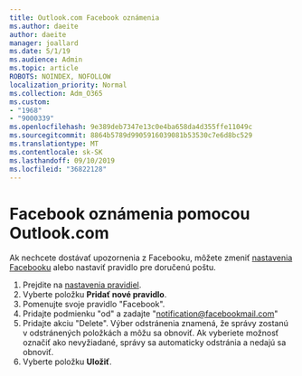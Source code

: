 ```yaml
---
title: Outlook.com Facebook oznámenia
ms.author: daeite
author: daeite
manager: joallard
ms.date: 5/1/19
ms.audience: Admin
ms.topic: article
ROBOTS: NOINDEX, NOFOLLOW
localization_priority: Normal
ms.collection: Adm_O365
ms.custom:
- "1968"
- "9000339"
ms.openlocfilehash: 9e389deb7347e13c0e4ba658da4d355ffe11049c
ms.sourcegitcommit: 8864b5789d9905916039081b53530c7e6d8bc529
ms.translationtype: MT
ms.contentlocale: sk-SK
ms.lasthandoff: 09/10/2019
ms.locfileid: "36822128"
---
```

# <a name="facebook-notifications-using-outlookcom"></a>Facebook oznámenia pomocou Outlook.com

Ak nechcete dostávať upozornenia z Facebooku, môžete zmeniť [nastavenia Facebooku](https://aka.ms/facebook-notifications-settings) alebo nastaviť pravidlo pre doručenú poštu.

1. Prejdite na [nastavenia pravidiel](https://outlook.live.com/mail/options/mail/rules/inboxRules).
1. Vyberte položku **Pridať nové pravidlo**.
1. Pomenujte svoje pravidlo "Facebook".
1. Pridajte podmienku "od" a zadajte "notification@facebookmail.com"
1. Pridajte akciu "Delete". Výber odstránenia znamená, že správy zostanú v odstránených položkách a môžu sa obnoviť. Ak vyberiete možnosť označiť ako nevyžiadané, správy sa automaticky odstránia a nedajú sa obnoviť.
1. Vyberte položku **Uložiť**.